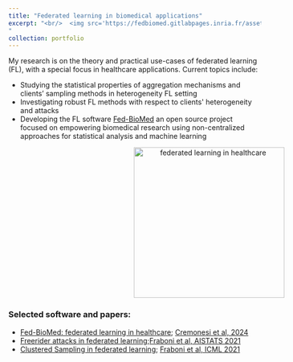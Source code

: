 ```yaml
---
title: "Federated learning in biomedical applications"
excerpt: "<br/>  <img src='https://fedbiomed.gitlabpages.inria.fr/assets/img/fl-graph.png' width='400' />
"
collection: portfolio
---
```


My research is on the theory and practical use-cases of federated learning (FL), with a special focus in healthcare applications. 
                Current topics include:

- Studying the statistical properties of aggregation mechanisms and clients’ sampling methods in heterogeneity FL setting
- Investigating robust FL methods with respect to clients' heterogeneity and attacks
- Developing the FL software [Fed-BioMed](https://fedbiomed.gitlabpages.inria.fr/) an open source project focused on empowering biomedical research using non-centralized approaches for statistical analysis and machine learning

             
<p float="left" align="middle">
  <img style="margin-left:250px;" src="https://fedbiomed.gitlabpages.inria.fr/assets/img/fl-graph.png" title="federated learning in healthcare" height="300" />
</p>

### Selected software and papers:
- [Fed-BioMed: federated learning in healthcare](https://fedbiomed.gitlabpages.inria.fr/); [Cremonesi et al, 2024](https://arxiv.org/abs/2304.12012)
- [Freerider attacks in federated learning](https://github.com/Accenture/Labs-Federated-Learning/tree/free-rider_attacks);[Fraboni et al, AISTATS 2021](http://proceedings.mlr.press/v130/fraboni21a.html)
- [Clustered Sampling in federated learning](https://github.com/Accenture/Labs-Federated-Learning/tree/clustered_sampling); [Fraboni et al, ICML 2021](http://proceedings.mlr.press/v139/fraboni21a.html)
